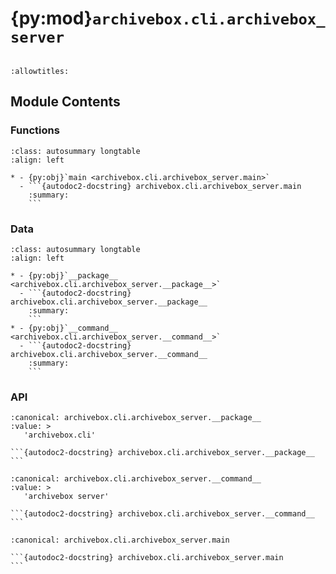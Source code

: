 # {py:mod}`archivebox.cli.archivebox_server`

```{py:module} archivebox.cli.archivebox_server
```

```{autodoc2-docstring} archivebox.cli.archivebox_server
:allowtitles:
```

## Module Contents

### Functions

````{list-table}
:class: autosummary longtable
:align: left

* - {py:obj}`main <archivebox.cli.archivebox_server.main>`
  - ```{autodoc2-docstring} archivebox.cli.archivebox_server.main
    :summary:
    ```
````

### Data

````{list-table}
:class: autosummary longtable
:align: left

* - {py:obj}`__package__ <archivebox.cli.archivebox_server.__package__>`
  - ```{autodoc2-docstring} archivebox.cli.archivebox_server.__package__
    :summary:
    ```
* - {py:obj}`__command__ <archivebox.cli.archivebox_server.__command__>`
  - ```{autodoc2-docstring} archivebox.cli.archivebox_server.__command__
    :summary:
    ```
````

### API

````{py:data} __package__
:canonical: archivebox.cli.archivebox_server.__package__
:value: >
   'archivebox.cli'

```{autodoc2-docstring} archivebox.cli.archivebox_server.__package__
```

````

````{py:data} __command__
:canonical: archivebox.cli.archivebox_server.__command__
:value: >
   'archivebox server'

```{autodoc2-docstring} archivebox.cli.archivebox_server.__command__
```

````

````{py:function} main(args: typing.Optional[typing.List[str]] = None, stdin: typing.Optional[typing.IO] = None, pwd: typing.Optional[str] = None) -> None
:canonical: archivebox.cli.archivebox_server.main

```{autodoc2-docstring} archivebox.cli.archivebox_server.main
```
````

